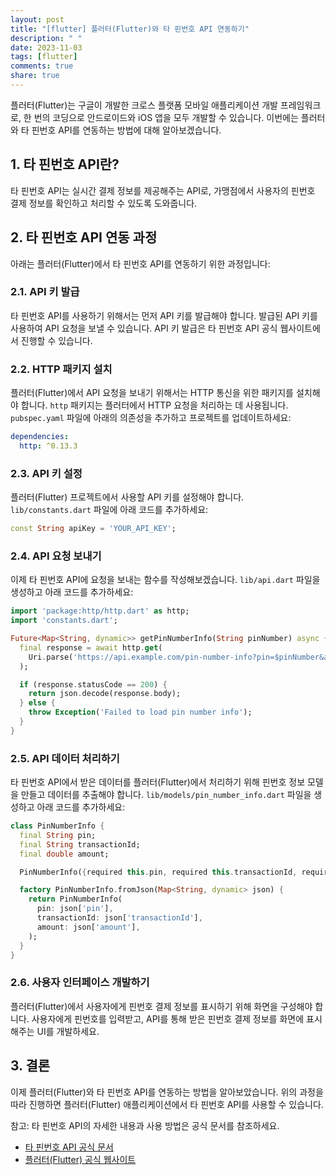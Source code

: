 ```yaml
---
layout: post
title: "[flutter] 플러터(Flutter)와 타 핀번호 API 연동하기"
description: " "
date: 2023-11-03
tags: [flutter]
comments: true
share: true
---
```


플러터(Flutter)는 구글이 개발한 크로스 플랫폼 모바일 애플리케이션 개발 프레임워크로, 한 번의 코딩으로 안드로이드와 iOS 앱을 모두 개발할 수 있습니다. 이번에는 플러터와 타 핀번호 API를 연동하는 방법에 대해 알아보겠습니다.

## 1. 타 핀번호 API란?

타 핀번호 API는 실시간 결제 정보를 제공해주는 API로, 가맹점에서 사용자의 핀번호 결제 정보를 확인하고 처리할 수 있도록 도와줍니다.

## 2. 타 핀번호 API 연동 과정

아래는 플러터(Flutter)에서 타 핀번호 API를 연동하기 위한 과정입니다:

### 2.1. API 키 발급

타 핀번호 API를 사용하기 위해서는 먼저 API 키를 발급해야 합니다. 발급된 API 키를 사용하여 API 요청을 보낼 수 있습니다. API 키 발급은 타 핀번호 API 공식 웹사이트에서 진행할 수 있습니다.

### 2.2. HTTP 패키지 설치

플러터(Flutter)에서 API 요청을 보내기 위해서는 HTTP 통신을 위한 패키지를 설치해야 합니다. `http` 패키지는 플러터에서 HTTP 요청을 처리하는 데 사용됩니다. `pubspec.yaml` 파일에 아래의 의존성을 추가하고 프로젝트를 업데이트하세요:

```yaml
dependencies:
  http: ^0.13.3
```

### 2.3. API 키 설정

플러터(Flutter) 프로젝트에서 사용할 API 키를 설정해야 합니다. `lib/constants.dart` 파일에 아래 코드를 추가하세요:

```dart
const String apiKey = 'YOUR_API_KEY';
```

### 2.4. API 요청 보내기

이제 타 핀번호 API에 요청을 보내는 함수를 작성해보겠습니다. `lib/api.dart` 파일을 생성하고 아래 코드를 추가하세요:

```dart
import 'package:http/http.dart' as http;
import 'constants.dart';

Future<Map<String, dynamic>> getPinNumberInfo(String pinNumber) async {
  final response = await http.get(
    Uri.parse('https://api.example.com/pin-number-info?pin=$pinNumber&api_key=$apiKey'),
  );

  if (response.statusCode == 200) {
    return json.decode(response.body);
  } else {
    throw Exception('Failed to load pin number info');
  }
}
```

### 2.5. API 데이터 처리하기

타 핀번호 API에서 받은 데이터를 플러터(Flutter)에서 처리하기 위해 핀번호 정보 모델을 만들고 데이터를 추출해야 합니다. `lib/models/pin_number_info.dart` 파일을 생성하고 아래 코드를 추가하세요:

```dart
class PinNumberInfo {
  final String pin;
  final String transactionId;
  final double amount;

  PinNumberInfo({required this.pin, required this.transactionId, required this.amount});

  factory PinNumberInfo.fromJson(Map<String, dynamic> json) {
    return PinNumberInfo(
      pin: json['pin'],
      transactionId: json['transactionId'],
      amount: json['amount'],
    );
  }
}
```

### 2.6. 사용자 인터페이스 개발하기

플러터(Flutter)에서 사용자에게 핀번호 결제 정보를 표시하기 위해 화면을 구성해야 합니다. 사용자에게 핀번호를 입력받고, API를 통해 받은 핀번호 결제 정보를 화면에 표시해주는 UI를 개발하세요.

## 3. 결론

이제 플러터(Flutter)와 타 핀번호 API를 연동하는 방법을 알아보았습니다. 위의 과정을 따라 진행하면 플러터(Flutter) 애플리케이션에서 타 핀번호 API를 사용할 수 있습니다.

참고: 타 핀번호 API의 자세한 내용과 사용 방법은 공식 문서를 참조하세요.

- [타 핀번호 API 공식 문서](https://api.example.com/docs)
- [플러터(Flutter) 공식 웹사이트](https://flutter.dev/)